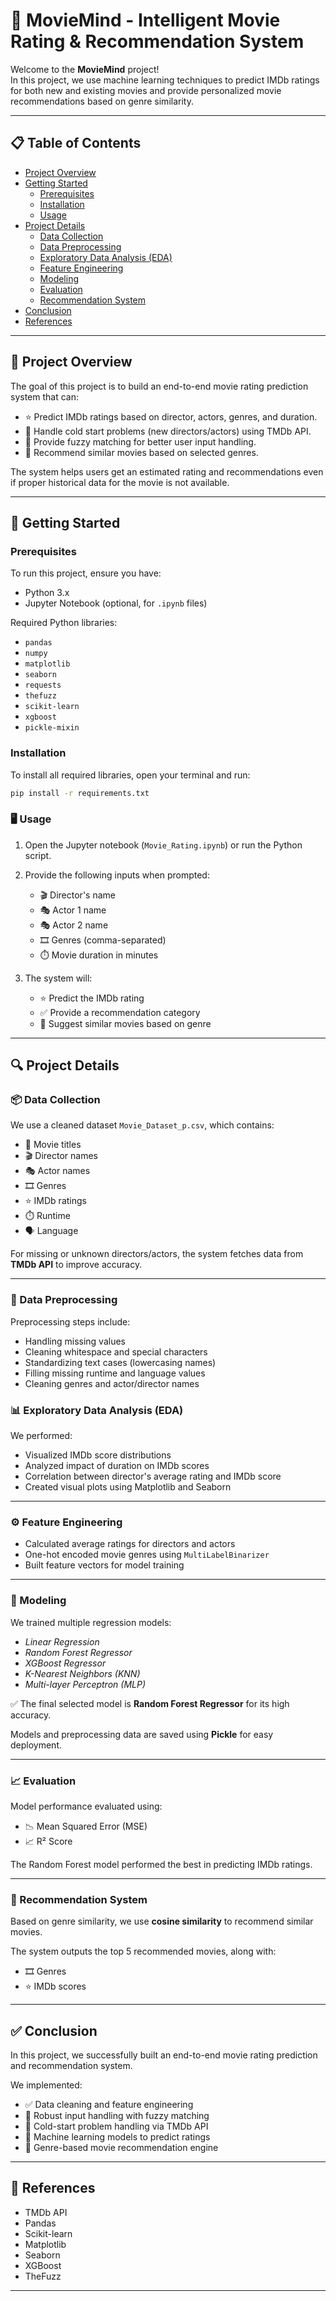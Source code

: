 # 🎥 MovieMind - Intelligent Movie Rating & Recommendation System

Welcome to the **MovieMind** project!  
In this project, we use machine learning techniques to predict IMDb ratings for both new and existing movies and provide personalized movie recommendations based on genre similarity.

---

## 📋 Table of Contents

- [Project Overview](#project-overview)
- [Getting Started](#getting-started)
  - [Prerequisites](#prerequisites)
  - [Installation](#installation)
  - [Usage](#usage)
- [Project Details](#project-details)
  - [Data Collection](#data-collection)
  - [Data Preprocessing](#data-preprocessing)
  - [Exploratory Data Analysis (EDA)](#exploratory-data-analysis-eda)
  - [Feature Engineering](#feature-engineering)
  - [Modeling](#modeling)
  - [Evaluation](#evaluation)
  - [Recommendation System](#recommendation-system)
- [Conclusion](#conclusion)
- [References](#references)

---

## 📖 Project Overview

The goal of this project is to build an end-to-end movie rating prediction system that can:

- ⭐ Predict IMDb ratings based on director, actors, genres, and duration.
- 🌟 Handle cold start problems (new directors/actors) using TMDb API.
- 🧩 Provide fuzzy matching for better user input handling.
- 🎯 Recommend similar movies based on selected genres.

The system helps users get an estimated rating and recommendations even if proper historical data for the movie is not available.

---

## 🚀 Getting Started

### Prerequisites

To run this project, ensure you have:

- Python 3.x
- Jupyter Notebook (optional, for `.ipynb` files)

Required Python libraries:

- `pandas`
- `numpy`
- `matplotlib`
- `seaborn`
- `requests`
- `thefuzz`
- `scikit-learn`
- `xgboost`
- `pickle-mixin`

### Installation

To install all required libraries, open your terminal and run:

```bash
pip install -r requirements.txt
```

### 🖥️ Usage

1. Open the Jupyter notebook (`Movie_Rating.ipynb`) or run the Python script.
2. Provide the following inputs when prompted:

   - 🎬 Director's name
   - 🎭 Actor 1 name
   - 🎭 Actor 2 name
   - 🎞️ Genres (comma-separated)
   - ⏱️ Movie duration in minutes

3. The system will:

   - ⭐ Predict the IMDb rating
   - ✅ Provide a recommendation category
   - 🎯 Suggest similar movies based on genre

---

## 🔍 Project Details

### 📦 Data Collection

We use a cleaned dataset `Movie_Dataset_p.csv`, which contains:

- 🎥 Movie titles
- 🎬 Director names
- 🎭 Actor names
- 🎞️ Genres
- ⭐ IMDb ratings
- ⏱️ Runtime
- 🗣️ Language

For missing or unknown directors/actors, the system fetches data from **TMDb API** to improve accuracy.

---

### 🧹 Data Preprocessing

Preprocessing steps include:

- Handling missing values
- Cleaning whitespace and special characters
- Standardizing text cases (lowercasing names)
- Filling missing runtime and language values
- Cleaning genres and actor/director names

### 📊 Exploratory Data Analysis (EDA)

We performed:

- Visualized IMDb score distributions
- Analyzed impact of duration on IMDb scores
- Correlation between director's average rating and IMDb score
- Created visual plots using Matplotlib and Seaborn

---

### ⚙️ Feature Engineering

- Calculated average ratings for directors and actors
- One-hot encoded movie genres using `MultiLabelBinarizer`
- Built feature vectors for model training

---

### 🤖 Modeling

We trained multiple regression models:

- *Linear Regression*
- *Random Forest Regressor*
- *XGBoost Regressor*
- *K-Nearest Neighbors (KNN)*
- *Multi-layer Perceptron (MLP)*

✅ The final selected model is **Random Forest Regressor** for its high accuracy.

Models and preprocessing data are saved using **Pickle** for easy deployment.

---

### 📈 Evaluation

Model performance evaluated using:

- 📉 Mean Squared Error (MSE)
- 📈 R² Score

The Random Forest model performed the best in predicting IMDb ratings.

---

### 🎯 Recommendation System

Based on genre similarity, we use **cosine similarity** to recommend similar movies.

The system outputs the top 5 recommended movies, along with:

- 🎞️ Genres
- ⭐ IMDb scores

---

## ✅ Conclusion

In this project, we successfully built an end-to-end movie rating prediction and recommendation system.

We implemented:

- ✅ Data cleaning and feature engineering
- 🧩 Robust input handling with fuzzy matching
- 🌟 Cold-start problem handling via TMDb API
- 🔮 Machine learning models to predict ratings
- 🎯 Genre-based movie recommendation engine

---

## 🔗 References

- TMDb API
- Pandas
- Scikit-learn
- Matplotlib
- Seaborn
- XGBoost
- TheFuzz

---
